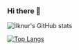 ### Hi there 👋

![İlknur's GitHub stats](https://github-readme-stats.vercel.app/api?username=ilknur&theme=midnight-purple&show_icons=true)

[![Top Langs](https://github-readme-stats.vercel.app/api/top-langs/?username=ilknurs&langs_count=8)](https://github.com/ilknurs/ilknurs)

<!--
**ilknurs/ilknurs** is a ✨ _special_ ✨ repository because its `README.md` (this file) appears on your GitHub profile.

Here are some ideas to get you started:

- 🔭 I’m currently working on ...
- 🌱 I’m currently learning ...
- 👯 I’m looking to collaborate on ...
- 🤔 I’m looking for help with ...
- 💬 Ask me about ...
- 📫 How to reach me: ...
- 😄 Pronouns: ...
- ⚡ Fun fact: ...
-->
